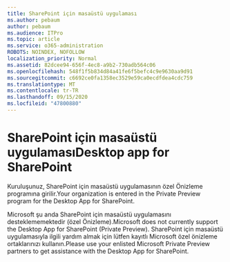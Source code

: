 ```yaml
---
title: SharePoint için masaüstü uygulaması
ms.author: pebaum
author: pebaum
ms.audience: ITPro
ms.topic: article
ms.service: o365-administration
ROBOTS: NOINDEX, NOFOLLOW
localization_priority: Normal
ms.assetid: 82dcee94-656f-4ec8-a9b2-730adb564c06
ms.openlocfilehash: 548f1f5b834d84a41fe6f5befc4c9e9630aa9d91
ms.sourcegitcommit: c6692ce0fa1358ec3529e59ca0ecdfdea4cdc759
ms.translationtype: MT
ms.contentlocale: tr-TR
ms.lasthandoff: 09/15/2020
ms.locfileid: "47800880"
---
```

# <a name="desktop-app-for-sharepoint"></a><span data-ttu-id="8b49e-102">SharePoint için masaüstü uygulaması</span><span class="sxs-lookup"><span data-stu-id="8b49e-102">Desktop app for SharePoint</span></span>

<span data-ttu-id="8b49e-103">Kuruluşunuz, SharePoint için masaüstü uygulamasının özel Önizleme programına girilir.</span><span class="sxs-lookup"><span data-stu-id="8b49e-103">Your organization is entered in the Private Preview program for the Desktop App for SharePoint.</span></span>

<span data-ttu-id="8b49e-104">Microsoft şu anda SharePoint için masaüstü uygulamasını desteklememektedir (özel Önizleme).</span><span class="sxs-lookup"><span data-stu-id="8b49e-104">Microsoft does not currently support the Desktop App for SharePoint (Private Preview).</span></span> <span data-ttu-id="8b49e-105">SharePoint için masaüstü uygulamasıyla ilgili yardım almak için lütfen kayıtlı Microsoft özel önizleme ortaklarınızı kullanın.</span><span class="sxs-lookup"><span data-stu-id="8b49e-105">Please use your enlisted Microsoft Private Preview partners to get assistance with the Desktop App for SharePoint.</span></span>

